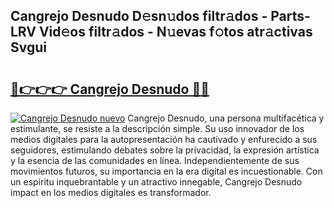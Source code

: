 ## Cangrejo Desnudo D𝚎sn𝚞dos filtr𝚊dos - Parts-LRV Vid𝚎os filtr𝚊dos - N𝚞evas f𝚘tos atr𝚊ctivas Svgui

# <h2><a href="http://mb9b45.tromn.icu/?c=Cangrejo+Desnudo">🔗👉👉👉 Cangrejo Desnudo 🔗🔗</a></h2>

[![Cangrejo Desnudo nuevo](https://i.imgur.com/pEAQMta.gif)](http://mb9b45.tromn.icu/?c=Cangrejo+Desnudo)
Cangrejo Desnudo, una persona multifacética y estimulante, se resiste a la descripción simple. Su uso innovador de los medios digitales para la autopresentación ha cautivado y enfurecido a sus seguidores, estimulando debates sobre la privacidad, la expresión artística y la esencia de las comunidades en línea. Independientemente de sus movimientos futuros, su importancia en la era digital es incuestionable. Con un espíritu inquebrantable y un atractivo innegable, Cangrejo Desnudo impact en los medios digitales es transformador.
